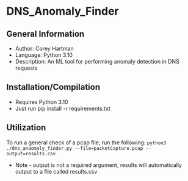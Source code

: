 # DNS_Anomaly_Finder

## General Information
- Author: Corey Hartman
- Language: Python 3.10
- Description: An ML tool for performing anomaly detection in DNS requests

## Installation/Compilation
- Requires Python 3.10
- Just run pip install -r requirements.txt

## Utilization
To run a general check of a pcap file, run the following: 
```python3 ./dns_anaomaly_finder.py --file=packetCapture.pcap --output=results.csv```

- Note - output is not a required argument, results will automatically output to a file called results.csv

